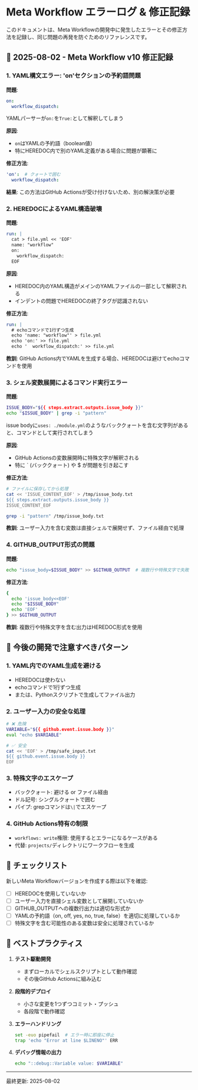# Meta Workflow エラーログ & 修正記録

このドキュメントは、Meta Workflowの開発中に発生したエラーとその修正方法を記録し、同じ問題の再発を防ぐためのリファレンスです。

## 📅 2025-08-02 - Meta Workflow v10 修正記録

### 1. YAML構文エラー: 'on'セクションの予約語問題

**問題**:
```yaml
on:
  workflow_dispatch:
```
YAMLパーサーが`on:`を`True:`として解釈してしまう

**原因**: 
- `on`はYAMLの予約語（boolean値）
- 特にHEREDOC内で別のYAML定義がある場合に問題が顕著に

**修正方法**:
```yaml
'on':  # クォートで囲む
  workflow_dispatch:
```

**結果**: この方法はGitHub Actionsが受け付けないため、別の解決策が必要

### 2. HEREDOCによるYAML構造破壊

**問題**:
```yaml
run: |
  cat > file.yml << 'EOF'
  name: "workflow"
  on:
    workflow_dispatch:
  EOF
```

**原因**:
- HEREDOC内のYAML構造がメインのYAMLファイルの一部として解釈される
- インデントの問題でHEREDOCの終了タグが認識されない

**修正方法**:
```yaml
run: |
  # echoコマンドで1行ずつ生成
  echo 'name: "workflow"' > file.yml
  echo 'on:' >> file.yml
  echo '  workflow_dispatch:' >> file.yml
```

**教訓**: GitHub Actions内でYAMLを生成する場合、HEREDOCは避けてechoコマンドを使用

### 3. シェル変数展開によるコマンド実行エラー

**問題**:
```bash
ISSUE_BODY="${{ steps.extract.outputs.issue_body }}"
echo "$ISSUE_BODY" | grep -i "pattern"
```

issue bodyに`uses: ./module.yml`のようなバッククォートを含む文字列があると、コマンドとして実行されてしまう

**原因**:
- GitHub Actionsの変数展開時に特殊文字が解釈される
- 特に ` (バッククォート) や $ が問題を引き起こす

**修正方法**:
```bash
# ファイルに保存してから処理
cat << 'ISSUE_CONTENT_EOF' > /tmp/issue_body.txt
${{ steps.extract.outputs.issue_body }}
ISSUE_CONTENT_EOF

grep -i "pattern" /tmp/issue_body.txt
```

**教訓**: ユーザー入力を含む変数は直接シェルで展開せず、ファイル経由で処理

### 4. GITHUB_OUTPUT形式の問題

**問題**:
```bash
echo "issue_body=$ISSUE_BODY" >> $GITHUB_OUTPUT  # 複数行や特殊文字で失敗
```

**修正方法**:
```bash
{
  echo 'issue_body<<EOF'
  echo "$ISSUE_BODY"
  echo 'EOF'
} >> $GITHUB_OUTPUT
```

**教訓**: 複数行や特殊文字を含む出力はHEREDOC形式を使用

## 🔧 今後の開発で注意すべきパターン

### 1. YAML内でのYAML生成を避ける
- HEREDOCは使わない
- echoコマンドで1行ずつ生成
- または、Pythonスクリプトで生成してファイル出力

### 2. ユーザー入力の安全な処理
```bash
# ❌ 危険
VARIABLE="${{ github.event.issue.body }}"
eval "echo $VARIABLE"

# ✅ 安全
cat << 'EOF' > /tmp/safe_input.txt
${{ github.event.issue.body }}
EOF
```

### 3. 特殊文字のエスケープ
- バッククォート: 避ける or ファイル経由
- ドル記号: シングルクォートで囲む
- パイプ: grepコマンドは`\|`でエスケープ

### 4. GitHub Actions特有の制限
- `workflows: write`権限: 使用するとエラーになるケースがある
- 代替: `projects/`ディレクトリにワークフローを生成

## 📝 チェックリスト

新しいMeta Workflowバージョンを作成する際は以下を確認:

- [ ] HEREDOCを使用していないか
- [ ] ユーザー入力を直接シェル変数として展開していないか
- [ ] GITHUB_OUTPUTへの複数行出力は適切な形式か
- [ ] YAMLの予約語（on, off, yes, no, true, false）を適切に処理しているか
- [ ] 特殊文字を含む可能性のある変数は安全に処理されているか

## 🚀 ベストプラクティス

1. **テスト駆動開発**
   - まずローカルでシェルスクリプトとして動作確認
   - その後GitHub Actionsに組み込む

2. **段階的デプロイ**
   - 小さな変更を1つずつコミット・プッシュ
   - 各段階で動作確認

3. **エラーハンドリング**
   ```bash
   set -euo pipefail  # エラー時に即座に停止
   trap 'echo "Error at line $LINENO"' ERR
   ```

4. **デバッグ情報の出力**
   ```bash
   echo "::debug::Variable value: $VARIABLE"
   ```

---
最終更新: 2025-08-02